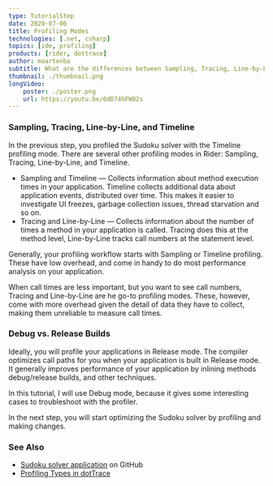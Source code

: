 ```yaml
---
type: TutorialStep
date: 2020-07-06
title: Profiling Modes
technologies: [.net, csharp]
topics: [ide, profiling]
products: [rider, dottrace]
author: maartenba
subtitle: What are the differences between Sampling, Tracing, Line-by-Line, and Timeline profiling?
thumbnail: ./thumbnail.png
longVideo: 
    poster: ./poster.png
    url: https://youtu.be/6dD74hFW82s
---
```


### Sampling, Tracing, Line-by-Line, and Timeline

In the previous step, you profiled the Sudoku solver with the Timeline profiling mode. There are several other profiling
modes in Rider: Sampling, Tracing, Line-by-Line, and Timeline.

* Sampling and Timeline — Collects information about method execution times in your application. Timeline collects additional data about application events, distributed over time. This makes it easier to investigate UI freezes, garbage collection issues, thread starvation and so on.
* Tracing and Line-by-Line — Collects information about the number of times a method in your application is called. Tracing does this at the method level, Line-by-Line tracks call numbers at the statement level.

Generally, your profiling workflow starts with Sampling or Timeline profiling. These have low overhead, and come in handy
to do most performance analysis on your application.

When call times are less important, but you want to see call numbers, Tracing and Line-by-Line are he go-to profiling modes.
These, however, come with more overhead given the detail of data they have to collect, making them unreliable to measure call times.

### Debug vs. Release Builds

Ideally, you will profile your applications in Release mode. The compiler optimizes call paths for you when your application
is built in Release mode. It generally improves performance of your application by inlining methods debug/release builds,
and other techniques.

In this tutorial, I will use Debug mode, because it gives some interesting cases to troubleshoot with the profiler.

In the next step, you will start optimizing the Sudoku solver by profiling and making changes.

### See Also

- [Sudoku solver application](https://github.com/JetBrains/DPA-demo) on GitHub
- [Profiling Types in dotTrace](https://www.jetbrains.com/help/profiler/Profiling_Guidelines__Choosing_the_Right_Profiling_Mode.html)